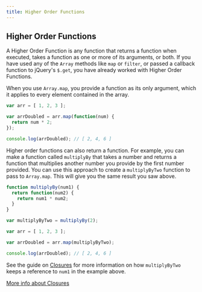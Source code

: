```yaml
---
title: Higher Order Functions
---
```

## Higher Order Functions

A Higher Order Function is any function that returns a function when executed, takes a function as one or more of its arguments, or both. If you have used any of the `Array` methods like `map` or `filter`, or passed a callback function to jQuery's `$.get`, you have already worked with Higher Order Functions.

When you use `Array.map`, you provide a function as its only argument, which it applies to every element contained in the array.

```javascript
var arr = [ 1, 2, 3 ];

var arrDoubled = arr.map(function(num) {
  return num * 2;
});

console.log(arrDoubled); // [ 2, 4, 6 ]
```

Higher order functions can also return a function. For example, you can make a function called `multiplyBy` that takes a number and returns a function that multiplies another number you provide by the first number provided. You can use this approach to create a `multiplyByTwo` function to pass to `Array.map`. This will give you the same result you saw above.

```javascript
function multiplyBy(num1) {
  return function(num2) {
    return num1 * num2;
  }
}

var multiplyByTwo = multiplyBy(2);

var arr = [ 1, 2, 3 ];

var arrDoubled = arr.map(multiplyByTwo);

console.log(arrDoubled); // [ 2, 4, 6 ]
```

See the guide on <a href='https://guide.freecodecamp.org/javascript/closures' target='_blank' rel='nofollow'>Closures</a> for more information on how `multiplyByTwo` keeps a reference to `num1` in the example above.

<a href='https://eloquentjavascript.net/05_higher_order.html' target='_blank' rel='nofollow'>More info about Closures</a>
